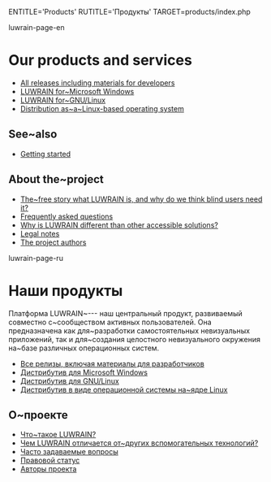 
ENTITLE='Products'
RUTITLE='Продукты'
TARGET=products/index.php

luwrain-page-en

# Our products and services

* [All releases including materials for developers](local:/download/)
 * [LUWRAIN for~Microsoft Windows](local:/download/windows/)
 * [LUWRAIN for~GNU/Linux](local:/download/linux/)
 * [Distribution as~a~Linux-based operating system](local:/download/iso/)

## See~also

* [Getting started](local:/doc/user/start/)

## About the~project

* [The~free story what LUWRAIN is, and why do we think blind users need it?](local:/doc/about/)
* [Frequently asked questions](local:/doc/faq/)
* [Why is LUWRAIN different than other accessible solutions?](local:/doc/difference/)
* [Legal notes](local:/doc/legal/)
* [The project authors](local:/doc/authors/)





luwrain-page-ru

# Наши продукты

Платформа LUWRAIN~--- наш центральный продукт, развиваемый совместно с~сообществом активных пользователей.
Она предназначена как для~разработки самостоятельных невизуальных приложений,
так и для~создания целостного невизуального окружения на~базе различных операционных систем.

* [Все релизы, включая материалы для разработчиков](local:/download/)
 * [Дистрибутив для Microsoft Windows](local:/download/windows/)
 * [Дистрибутив для GNU/Linux](local:/download/linux/)
 * [Дистрибутив в виде операционной системы на~ядре Linux](local:/download/iso/)

## О~проекте

* [Что~такое LUWRAIN?](local:/doc/about/)
* [Чем LUWRAIN отличается от~других вспомогательных технологий?](local:/doc/difference/)
* [Часто задаваемые вопросы](local:/doc/faq/)
* [Правовой статус](local:/doc/legal/)
* [Авторы проекта](local:/doc/authors/)
